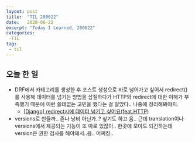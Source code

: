 ```yaml
---
layout: post
title:  "TIL 200622"
date:   2020-06-22
excerpt: "Today I Learned, 200622"
categories: 
 -TIL
tag:
 - til
---
```


## 오늘 한 일

* DRF에서 카테고리를 생성한 후 포스트 생성으로 바로 넘어가고 싶어서 redirect()를 사용해 데이터를 넘기는 방법을 삽질하다가 HTTP와 redirect에 대한 이해가 부족했기 때문에 이런 쓸데없는 고민을 했다는 걸 알았다.. 나중에 정리해봐야지.
    * [[Django] redirect시에 데이터 넘기고 싶어요(feat.HTTP)](https://milooy.wordpress.com/2016/03/03/pass-data-through-redirect-in-django/)
* versions로 만들까.. 존나 낭비 아닌가..? 싶기도 하고 음.. 근데 translation이나 versions에서 제공되는 기능이 또 따로 있잖아.. 한곳에 모아도 되긴하는데 version은 권한 검사를 해야돼서..음.. 어쩌징..